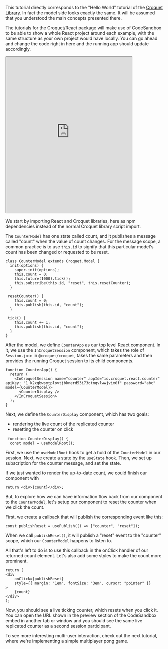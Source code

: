This tutorial directly corresponds to the "Hello World" tutorial of the [Croquet Library](../croquet/tutorial-1_1_hello_world.html). In fact the model side looks exactly the same. It will be assumed that you understood the main concepts presented there.

The tutorials for the Croquet/React package will make use of CodeSandbox to be able to show a whole React project around each example, with the same structure as your own project would have locally. You can go ahead and change the code right in here and the running app should update accordingly.



<iframe src="https://codesandbox.io/embed/blissful-rain-4rpql?fontsize=14&hidenavigation=1&theme=dark"
     style="width:80%; height:500px; border:1; border-radius: 4px; overflow:hidden;"
     title="blissful-rain-4rpql"
     sandbox="allow-forms allow-modals allow-popups allow-presentation allow-same-origin allow-scripts"
   ></iframe>

We start by importing React and Croquet libraries, here as npm dependencies instead of the normal Croquet library script import.

The `CounterModel` has one state called count, and it publishes a message called "count" when the value of count changes. For the message scope, a common practice is to use `this.id` to signify that this particular model's count has been changed or requested to be reset.

```
class CounterModel extends Croquet.Model {
  init(options) {
    super.init(options);
    this.count = 0;
    this.future(1000).tick();
    this.subscribe(this.id, "reset", this.resetCounter);
  }

 resetCounter() {
    this.count = 0;
    this.publish(this.id, "count");
  }

 tick() {
    this.count += 1;
    this.publish(this.id, "count");
  }
}
```

After the model, we define `CounterApp` as our top level React component. In it, we use the `InCroquetSession` component, which takes the role of `Session.join` in `@croquet/croquet`, takes the same parameters and then provides the running Croquet session to its child components.

```
function CounterApp() {
  return (
    <InCroquetSession name="counter" appId="io.croquet.react.counter" apiKey: "1_k2xgbwsmtplovtjbknerd53i73otnqvlwwjvix0f" password="abc" model={CounterModel}>
      <CounterDisplay />
    </InCroquetSession>
  );
}
```

Next, we define the `CounterDisplay` component, which has two goals:

 - rendering the live count of the replicated counter
 - resetting the counter on click

```
 function CounterDisplay() {
  const model = useModelRoot();
```

First, we use the `useModelRoot` hook to get a hold of the `CounterModel` in our session.
Next, we create a state by the `useState` hook. Then, we set up subscription for the counter message, and set the state.

If we just wanted to render the up-to-date count, we could finish our component with

```
return <div>{count}</div>;
```

But, to explore how we can have information flow back from our component to the `CounterModel`, let's setup our component to reset the counter when we click the count.

First, we create a callback that will publish the corresponding event like this:

```
const publishReset = usePublish(() => ["counter", "reset"]);
```

When we call `publishReset()`, it will publish a "reset" event to the "counter" scope, which our `CounterModel` happens to listen to.

All that's left to do is to use this callback in the onClick handler of our returned count element. Let's also add some styles to make the count more prominent.

```
return (
<div
    onClick={publishReset}
    style={{ margin: "1em", fontSize: "3em", cursor: "pointer" }}
>
    {count}
</div>
);
```

Now, you should see a live ticking counter, which resets when you click it. You can open the URL shown in the preview section of the CodeSandbox embed in another tab or window and you should see the same live replicated counter as a second session participant.

To see more interesting multi-user interaction, check out the next tutorial, where we're implementing a simple multiplayer pong game.
